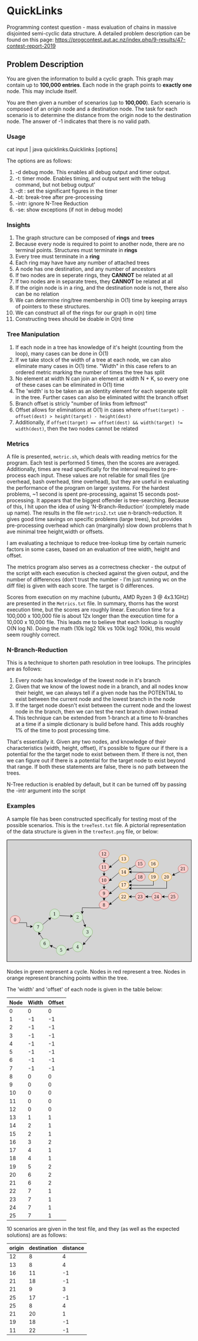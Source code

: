 # QuickLinks
Programming contest question - mass evaluation of chains in massive disjointed semi-cyclic data structure. A detailed problem description can be found on this page: https://progcontest.aut.ac.nz/index.php/9-results/47-contest-report-2019

## Problem Description
You are given the information to build a cyclic graph. This graph may contain up to **100,000 entries**. 
Each node in the graph points to **exactly one** node. This may include itself.

You are then given a number of scenarios (up to **100,000**). 
Each scenario is composed of an origin node and a destination node. 
The task for each scenario is to determine the distance from the origin node to the destination node. 
The answer of -1 indicates that there is no valid path.

### Usage
cat input | java quicklinks.Quicklinks [options]

The options are as follows:

1. -d debug mode. This enables all debug output and timer output.
2. -t: timer mode. Enables timing, and output sent with the tebug command, but not bebug output'
3. -dt <int>: set the significant figures in the timer
4. -bt: break-tree after pre-processing
5. -intr: ignore N-Tree Reduction
6. -se: show exceptions (if not in debug mode)

### Insights
1. The graph structure can be composed of **rings** and **trees**
2. Because every node is required to point to another node, there are no terminal points. 
Structures must terminate in **rings**
3. Every tree must terminate in a **ring**
4. Each ring may have have any number of attached trees
5. A node has one destination, and any number of ancestors
6. If two nodes are in seperate rings, they **CANNOT** be related at all
7. If two nodes are in separate trees, they **CANNOT** be related at all
7. If the origin node is in a ring, and the destination node is not, there also can be no relation
8. We can determine ring/tree membership in O(1) time by keeping arrays of pointers to these structures.
9. We can construct all of the rings for our graph in o(n) time
10. Constructing trees should be doable in O(n) time

### Tree Manipulation
1. If each node in a tree has knowledge of it's height (counting from the loop), many cases can be done in O(1)
2. If we take stock of the width of a tree at each node, we can also eliminate many cases in O(1) time. "Width" in this case refers to an ordered metric marking the number of times the tree has split
3. No element at width N can join an element at width N + K, so every one of these cases can be eliminated in O(1) time
4. The 'width' is to be taken as an identity element for each seperate split in the tree. Further cases can also be eliminated witht the branch offset
5. Branch offset is stricly "number of links from leftmost"
6. Offset allows for eliminations at O(1) in cases where `offset(target) - offset(dest) > height(target) - height(dest)`
7. Additionally, if `offset(target) == offset(dest) && width(target) != width(dest)`, then the two nodes cannot be related

### Metrics
A file is presented, `metric.sh`, which deals with reading metrics for the program. Each test is performed 5 times, then the scores are averaged.
Additionally, times are read specifically for the interval required to pre-process each input. These values are not reliable for small files (jre overhead, bash overhead, time overhead), but they are useful in evaluating the performance of the program on larger systems. For the hardest problems, ~1 second is spent pre-processing, against 15 seconds post-processing. It appears that the biggest offender is tree-searching. Because of this, I hit upon the idea of using 'N-Branch-Reduction' (completely made up name). The results in the file `metrics2.txt` use n-branch-reduction. It gives good time savings on specific problems (large trees), but provides pre-processing overhead which can (marginally) slow down problems that h ave minimal tree height,width or offsets.

I am evaluating a technique to reduce tree-lookup time by certain numeric factors in some cases, based on an evaluation of tree width, height and offset.

The metrics program also serves as a correctness checker - the output of the script with each execution is checked against the given output, and the number of differences (don't trust the number - I'm just running wc on the diff file) is given with each score. The target is 0 differences.

Scores from execution on my machine (ubuntu, AMD Ryzen 3 @ 4x3.1GHz) are presented in the `Metrics.txt` file. In summary, thorns has the worst execution time, but the scores are roughly linear. Execution time for a 100,000 x 100,000 file is about 12x longer than the execution time for a 10,000 x 10,000 file. This leads me to believe that each lookup is roughly O(N log N). Doing the math (10k log2 10k vs 100k log2 100k), this would seem roughly correct. 

### N-Branch-Reduction
This is a technique to shorten path resolution in tree lookups. The principles are as follows:

1. Every node has knowledge of the lowest node in it's branch
2. Given that we know of the lowest node in a branch, and all nodes know their height, we can always tell if a given node has the POTENTIAL to exist between the current node and the lowest branch in the node
3. If the target node doesn't exist between the current node and the lowest node in the branch, then we can test the next branch down instead
4. This technique can be extended from 1-branch at a time to N-branches at a time if a simple dictionary is build before hand. This adds roughly 1% of the time to post processing time.

That's essentially it. Given any two nodes, and knowledge of their characteristics (width, height, offset), it's possible to figure our if there is a potential for the the target node to exist between them. If there is not, then we can figure out if there is a potential for the target node to exist beyond that range. If both these statements are false, there is no path between the trees.

N-Tree reduction is enabled by default, but it can be turned off by passing the -intr argument into the script

### Examples
A sample file has been constructed specifically for testing most of the possible scenarios. This is the `treeTest.txt` file. A pictorial representation of the data structure is given in the `treeTest.png` file, or below:

![Tree Test](https://raw.githubusercontent.com/NBKelly/QuickLinks/master/treeTest.png)

Nodes in green represent a cycle. Nodes in red represent a tree. Nodes in orange represent branching points within the tree.

The 'width' and 'offset' of each node is given in the table below:

Node | Width | Offset
-----|-------|-------
0|0|0
1|-1|-1
2|-1|-1
3|-1|-1
4|-1|-1
5|-1|-1
6|-1|-1
7|-1|-1
8|0|0
9|0|0
10|0|0
11|0|0
12|0|0
13|1|1
14|2|1
15|2|1
16|3|2
17|4|1
18|4|1
19|5|2
20|6|2
21|6|2
22|7|1
23|7|1
24|7|1
25|7|1

10 scenarios are given in the test file, and they (as well as the expected solutions) are as follows:

origin | destination | distance
-------|-------------|---------
12|8|4
13|8|4
16|11|-1
21|18|-1
21|9|3
25|17|-1
25|8|4
21|20|1
19|18|-1
11|22|-1

